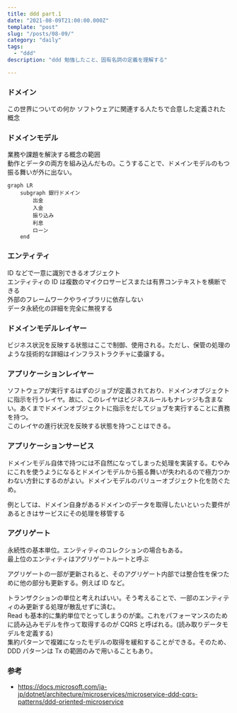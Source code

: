 ```yaml
---
title: ddd part.1
date: "2021-08-09T21:00:00.000Z"
template: "post"
slug: "/posts/08-09/"
category: "daily"
tags:
  - "ddd"
description: "ddd 勉強したこと、固有名詞の定義を理解する"

---
```


### ドメイン

この世界についての何か
ソフトウェアに関連する人たちで合意した定義された概念

### ドメインモデル

業務や課題を解決する概念の範囲  
動作とデータの両方を組み込んだもの。こうすることで、ドメインモデルのもつ振る舞いが外に出ない。  


```mermaid
graph LR
    subgraph 銀行ドメイン
        出金
        入金
        振り込み
        利息
        ローン
    end
```

### エンティティ

ID などで一意に識別できるオブジェクト  
エンティティの ID は複数のマイクロサービスまたは有界コンテキストを横断できる  
外部のフレームワークやライブラリに依存しない  
データ永続化の詳細を完全に無視する  


### ドメインモデルレイヤー

ビジネス状況を反映する状態はここで制御、使用される。ただし、保管の処理のような技術的な詳細はインフラストラクチャに委譲する。  


### アプリケーションレイヤー


ソフトウェアが実行するはずのジョブが定義されており、ドメインオブジェクトに指示を行うレイヤ。故に、このレイヤはビジネスルールもナレッジも含まない。あくまでドメインオブジェクトに指示をだしてジョブを実行することに責務を持つ。  
このレイヤの進行状況を反映する状態を持つことはできる。  


### アプリケーションサービス

ドメインモデル自体で持つには不自然になってしまった処理を実装する。むやみにこれを使うようになるとドメインモデルから振る舞いが失われるので極力つかわない方針にするのがよい。ドメインモデルのバリューオブジェクト化を防ぐため。  

例としては、ドメイン自身があるドメインのデータを取得したいといった要件があるときはサービスにその処理を移管する

### アグリゲート

永続性の基本単位。エンティティのコレクションの場合もある。  
最上位のエンティティはアグリゲートルートと呼ぶ  

アグリゲートの一部が更新されると、そのアグリゲート内部では整合性を保つために他の部分も更新する。例えば ID など。  

トランザクションの単位と考えればいい。そう考えることで、一部のエンティティのみ更新する処理が散乱せずに済む。  
Read も基本的に集約単位でとってしまうのが楽。これをパフォーマンスのために読み込みモデルを作って取得するのが CQRS と呼ばれる。(読み取りデータモデルを定義する)  
集約パターンで複雑になったモデルの取得を緩和することができる。そのため、DDD パターンは Tx の範囲のみで用いることもあり。  


### 参考

- https://docs.microsoft.com/ja-jp/dotnet/architecture/microservices/microservice-ddd-cqrs-patterns/ddd-oriented-microservice